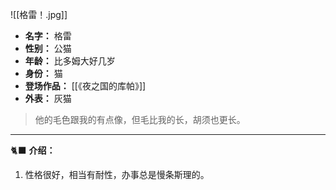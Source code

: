
![[格雷！.jpg]]

- **名字：** 格雷
- **性别：** 公猫
- **年龄：** 比多姆大好几岁
- **身份：** 猫
- **登场作品：** [[《夜之国的库帕》]] 
- **外表：** 灰猫

> 他的毛色跟我的有点像，但毛比我的长，胡须也更长。

---

🐈‍⬛ **介绍：** 

1. 性格很好，相当有耐性，办事总是慢条斯理的。
